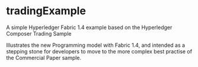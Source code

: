 # tradingExample

A simple Hyperledger Fabric 1.4 example based on the Hyperledger Composer Trading Sample

Illustrates the new Programming model with Fabric 1.4, and intended as a stepping stone for developers to move to the more complex best practise of the Commercial Paper sample.
